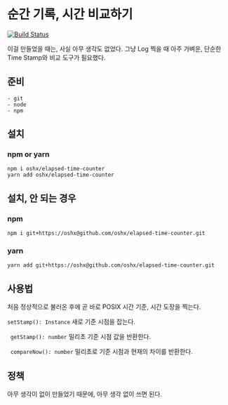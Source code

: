 # 순간 기록, 시간 비교하기

[![Build Status](https://travis-ci.com/oshx/elapsed-time-counter.svg?branch=master)](https://travis-ci.com/oshx/elapsed-time-counter)

이걸 만들었을 때는, 사실 아무 생각도 없었다. 그냥 Log 찍을 때 아주 가벼운, 단순한 Time Stamp와 비교 도구가 필요했다.

## 준비
```
- git
- node
- npm
```

## 설치

### npm or yarn
```
npm i oshx/elapsed-time-counter
yarn add oshx/elapsed-time-counter
```

## 설치, 안 되는 경우
### npm
```
npm i git+https://oshx@github.com/oshx/elapsed-time-counter.git
```
### yarn
```
yarn add git+https://oshx@github.com/oshx/elapsed-time-counter.git
```

## 사용법
처음 정상적으로 불러온 후에 곧 바로 POSIX 시간 기준, 시간 도장을 찍는다.

`
setStamp(): Instance
` 새로 기준 시점을 잡는다.

`
getStamp(): number` 밀리초 기준 시점 값을 반환한다.

`
compareNow(): number` 밀리초로 기준 시점과 현재의 차이를 반환한다.

## 정책
아무 생각이 없이 만들었기 때문에, 아무 생각 없이 쓰면 된다.